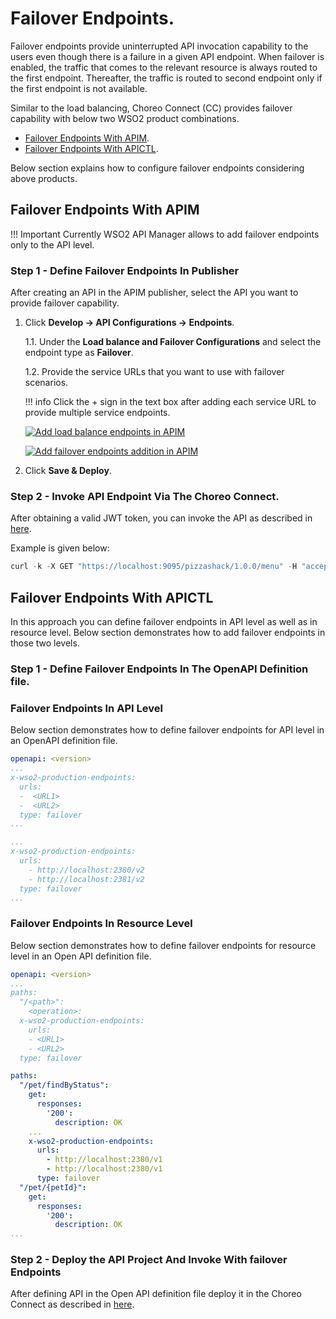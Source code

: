 # Failover Endpoints.

Failover endpoints provide uninterrupted API invocation capability to the users even though there is a failure in a given API endpoint. When failover is enabled, the traffic that comes to the relevant resource is always routed to the first endpoint. Thereafter, the traffic is routed to second endpoint only if the first endpoint is not available.

Similar to the load balancing, Choreo Connect (CC) provides failover capability with below two WSO2 product combinations.

- [Failover Endpoints With APIM]({{base_path}}/deploy-and-publish/deploy-on-gateway/choreo-connect/endpoints/failover-endpoints/#failover-endpoints-with-apim). 
- [Failover Endpoints With APICTL]({{base_path}}/deploy-and-publish/deploy-on-gateway/choreo-connect/endpoints/failover-endpoints/#failover-endpoints-with-apictl).

Below section explains how to configure failover endpoints considering above products.

## Failover Endpoints With APIM

!!! Important
    Currently WSO2 API Manager allows to add failover endpoints only to the API level.

### Step 1 - Define Failover Endpoints In Publisher

After creating an API in the APIM publisher, select the API you want to provide failover capability.

1.  Click **Develop -> API Configurations -> Endpoints**.

    1.1. Under the **Load balance and Failover Configurations** and select the endpoint type as **Failover**.

    1.2. Provide the service URLs that you want to use with failover scenarios.

    !!! info
        Click the + sign in the text box after adding each service URL to provide multiple service endpoints.

    [![Add load balance endpoints in APIM](https://apim.docs.wso2.com/en/4.1.0/assets/img/learn/load-balance-and-fail-over.png)](https://apim.docs.wso2.com/en/4.1.0/assets/img/learn/load-balance-and-fail-over.png)

    [![Add failover endpoints addition in APIM](https://apim.docs.wso2.com/en/4.1.0/assets/img/learn/failover-configured.png)](https://apim.docs.wso2.com/en/4.1.0/assets/img/learn/load-balanced-configurations.png)
    
2.  Click **Save & Deploy**.

### Step 2 - Invoke API Endpoint Via The Choreo Connect.

After obtaining a valid JWT token, you can invoke the API as described in [here]({{base_path}}/deploy-and-publish/deploy-on-gateway/choreo-connect/getting-started/quick-start-guide/quick-start-guide-docker-with-apim/#step-6-invoke-the-api-via-choreo-connect). 

Example is given below:

``` java
curl -k -X GET "https://localhost:9095/pizzashack/1.0.0/menu" -H "accept: application/json" -H "Authorization: Bearer <COPIED_TOKEN>"
```

## Failover Endpoints With APICTL

In this approach you can define failover endpoints in API level as well as in resource level. Below section demonstrates how to add failover endpoints in those two levels.

### Step 1 - Define Failover Endpoints In The OpenAPI Definition file.

### Failover Endpoints In API Level

Below section demonstrates how to define failover endpoints for API level in an OpenAPI definition file.

``` yaml tab="Format"
openapi: <version>
...
x-wso2-production-endpoints:
  urls:
  -  <URL1>
  -  <URL2>
  type: failover
...
```

``` yaml tab="Example"
...
x-wso2-production-endpoints:
  urls:
    - http://localhost:2380/v2
    - http://localhost:2381/v2
  type: failover
...
```

### Failover Endpoints In Resource Level

Below section demonstrates how to define failover endpoints for resource level in an Open API definition file.

``` yaml tab="Format"
openapi: <version>
...
paths:
  "/<path>":
    <operation>:
  x-wso2-production-endpoints:
    urls:
    - <URL1>
    - <URL2>
  type: failover
```

``` yaml tab="Example"
paths:
  "/pet/findByStatus":
    get:
      responses:
        '200':
          description: OK
    ...
    x-wso2-production-endpoints:
      urls:
        - http://localhost:2380/v1
        - http://localhost:2380/v1
      type: failover
  "/pet/{petId}":
    get:
      responses:
        '200':
          description: OK
...
```

### Step 2 - Deploy the API Project And Invoke With failover Endpoints

After defining API in the Open API definition file deploy it in the Choreo Connect as described in [here]({{base_path}}/deploy-and-publish/deploy-on-gateway/choreo-connect/getting-started/quick-start-guide/quick-start-guide-docker/#step-1-download-and-setup-choreo-connect-distribution-zip-and-apictl-command-line-tool).
